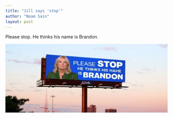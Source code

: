 ```yaml
---
title: "Jill says 'stop'"
author: "Noam Sain"
layout: post
---
```


Please stop. He thinks his name is Brandon.

![Jill Biden says 'stop'](/assets/2021/2021-11-jill-says-stop.jpg "Jill Biden says 'stop'")
